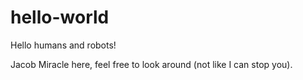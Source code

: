 # hello-world
Hello humans and robots!

Jacob Miracle here, feel free to look around (not like I can stop you).
